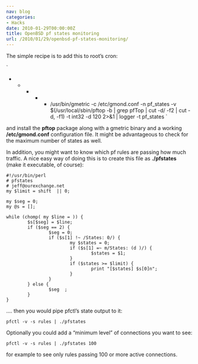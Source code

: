 ```yaml
---
nav: blog
categories:
- Hacks
date: 2010-01-29T00:00:00Z
title: OpenBSD pf states monitoring
url: /2010/01/29/openbsd-pf-states-monitoring/
---
```


The simple recipe is to add this to root’s cron:

`
* * * * * /usr/bin/gmetric -c /etc/gmond.conf -n pf_states -v $(/usr/local/sbin/pftop -b | grep pfTop | cut -d/ -f2 | cut -d, -f1) -t int32 -d 120 2>&#038;1 | logger -t pf_states
`

and install the **pftop** package along with a gmetric binary and a working **/etc/gmond.conf** configuration file. It might be advantageous to check for the maximum number of states as well.

In addition, you might want to know which pf rules are passing how much traffic. A nice easy way of doing this is to create this file as **./pfstates** (make it executable, of course):

    #!/usr/bin/perl
    # pfstates
    # jeff@ourexchange.net
    my $limit = shift  || 0;
     
    my $seg = 0;
    my @s = [];
    
    while (chomp( my $line = )) {
            $s[$seg] = $line;               
            if ($seg == 2) {
                    $seg = 0;
                    if ($s[1] !~ /States: 0/) {
                            my $states = 0;
                            if ($s[1] =~ m/States: (d )/) {
                                    $states = $1;
                            }
                            if ($states >= $limit) {
                                    print "[$states] $s[0]n";
                            }
                    }
            } else {
                    $seg  ;
            }
    }
    

…. then you would pipe pfctl’s state output to it:

    pfctl -v -s rules | ./pfstates
    

Optionally you could add a “minimum level” of connections you want to see:

    pfctl -v -s rules | ./pfstates 100
    

for example to see only rules passing 100 or more active connections.
